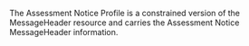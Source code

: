 
The Assessment Notice Profile is a constrained version of the MessageHeader resource and carries the Assessment Notice MessageHeader information. 
